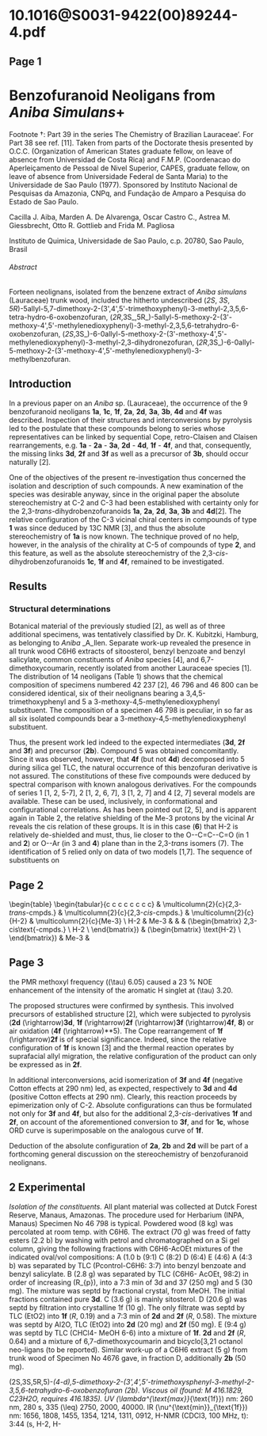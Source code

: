 # 10.1016@S0031-9422(00)89244-4.pdf

## Page 1



# Benzofuranoid Neoligans from _Aniba Simulans_+
Footnote †: Part 39 in the series The Chemistry of Brazilian Lauraceae’. For Part 38 see ref. [11]. Taken from parts of the Doctorate thesis presented by O.C.C. (Organization of American States graduate fellow, on leave of absence from Universidad de Costa Rica) and F.M.P. (Coordenacao do Aperleiçamento de Pessoal de Nivel Superior, CAPES, graduate fellow, on leave of absence from Universidade Federal de Santa Maria) to the Universidade de Sao Paulo (1977). Sponsored by Instituto Nacional de Pesquisas da Amazonia, CNPq, and Fundação de Amparo a Pesquisa do Estado de Sao Paulo.

Cacilla J. Aiba, Marden A. De Alvarenga, Oscar Castro C., Astrea M. Giessbrecht, Otto R. Gottlieb and Frida M. Pagliosa

Instituto de Quimica, Universidade de Sao Paulo, c.p. 20780, Sao Paulo, Brasil

###### Abstract

Forteen neolignans, isolated from the benzene extract of _Aniba simulans_ (Lauraceae) trunk wood, included the hitherto undescribed (_2S_, _3S_, _5R_)-5allyl-5,7-dimethoxy-2-(3',4',5'-trimethoxyphenyl)-3-methyl-2,3,5,6-tetra-hydro-6-oxobenzofuran, (_2R_,3S_,5R_)-5allyl-5-methoxy-2-(3'-methoxy-4',5'-methylenedioxyphenyl)-3-methyl-2,3,5,6-tetrahydro-6-oxobenzofuran, (_2S_,3S_)-6-0allyl-5-methoxy-2-(3'-methoxy-4',5'-methylenedioxyphenyl)-3-methyl-2,3-dihydronezofuran, (_2R_,3S_)-6-0allyl-5-methoxy-2-(3'-methoxy-4',5'-methylenedioxyphenyl)-3-methylbenzofuran.

## Introduction

In a previous paper on an _Aniba_ sp. (Lauraceae), the occurrence of the 9 benzofuranoid neoligans **1a**, **1c**, **1f**, **2a**, **2d**, **3a**, **3b**, **4d** and **4f** was described. Inspection of their structures and interconversions by pyrolysis led to the postulate that these compounds belong to series whose representatives can be linked by sequential Cope, retro-Claisen and Claisen rearrangements, e.g. **1a** - **2a** - **3a**, **2d** - **4d**, **1f** - **4f**, and that, consequently, the missing links **3d**, **2f** and **3f** as well as a precursor of **3b**, should occur naturally [2].

One of the objectives of the present re-investigation thus concerned the isolation and description of such compounds. A new examination of the species was desirable anyway, since in the original paper the absolute stereochemistry at C-2 and C-3 had been established with certainty only for the 2,3-_trans_-dihydrobenzofuranoids **1a**, **2a**, **2d**, **3a**, **3b** and **4d**[2]. The relative configuration of the C-3 vicinal chiral centers in compounds of type **1** was since deduced by 13C NMR [3], and thus the absolute stereochemistry of **1a** is now known. The technique proved of no help, however, in the analysis of the chirality at C-5 of compounds of type **2**, and this feature, as well as the absolute stereochemistry of the 2,3-_cis_-dihydrobenzofuranoids **1c**, **1f** and **4f**, remained to be investigated.

## Results

### Structural determinations

Botanical material of the previously studied [2], as well as of three additional specimens, was tentatively classified by Dr. K. Kubitzki, Hamburg, as belonging to _Aniba_ _A_llen. Separate work-up revealed the presence in all trunk wood C6H6 extracts of sitoosterol, benzyl benzoate and benzyl salicylate, common constituents of _Aniba_ species [4], and 6,7-dimethoxycoumarin, recently isolated from another Lauraceae species [1]. The distribution of 14 neoligans (Table 1) shows that the chemical composition of specimens numbered 42 237 [2], 46 796 and 46 800 can be considered identical, six of their neolignans bearing a 3,4,5-trimethoxyphenyl and 5 a 3-methoxy-4,5-methylenedioxyphenyl substituent. The composition of a specimen 46 798 is peculiar, in so far as all six isolated compounds bear a 3-methoxy-4,5-methylenedioxyphenyl substituent.

Thus, the present work led indeed to the expected intermediates (**3d**, **2f** and **3f**) and precursor (**2b**). Compound 5 was obtained concomitantly. Since it was observed, however, that **4f** (but not **4d**) decomposed into 5 during silica gel TLC, the natural occurrence of this benzofuran derivative is not assured. The constitutions of these five compounds were deduced by spectral comparison with known analogous derivatives. For the compounds of series 1 [1, 2, 5-7], 2 [1, 2, 6, 7], 3 [1, 2, 7] and 4 [2, 7] several models are available. These can be used, inclusively, in conformational and configurational correlations. As has been pointed out [2, 5], and is apparent again in Table 2, the relative shielding of the Me-3 protons by the vicinal Ar reveals the cis relation of these groups. It is in this case (**6**) that H-2 is relatively de-shielded and must, thus, lie closer to the O--C=C--C=O (in 1 and **2**) or O--Ar (in 3 and **4**) plane than in the 2,3-_trans_ isomers (7). The identification of 5 relied only on data of two models [1,7]. The sequence of substituents on

## Page 2



\begin{table}
\begin{tabular}{c c c c c c c c}  & \multicolumn{2}{c}{2,3-_trans_-cmpds.} & \multicolumn{2}{c}{2,3-_cis_-cmpds.} & \multicolumn{2}{c}{H-2} & \multicolumn{2}{c}{Me-3} \\ H-2 & Me-3 & & & \(\begin{bmatrix} 2,3-cis\text{-cmpds.} \\ H-2 \\ \end{bmatrix}\) & \(\begin{bmatrix} \text{H-2} \\ \end{bmatrix}\) & Me-3 &

## Page 3

the PMR methoxyl frequency (\(\tau\) 6.05) caused a 23 % NOE enhancement of the intensity of the aromatic H singlet at \(\tau\) 3.20.

The proposed structures were confirmed by synthesis. This involved precursors of established structure [2], which were subjected to pyrolysis (**2d** \(\rightarrow\)**3d**, **1f** \(\rightarrow\)**2f** \(\rightarrow\)**3f** \(\rightarrow\)**4f**, **8**) or air oxidation (**4f** \(\rightarrow\)**5). The Cope rearrangement of **1f** \(\rightarrow\)**2f** is of special significance. Indeed, since the relative configuration of **1f** is known [3] and the thermal reaction operates by suprafacial allyl migration, the relative configuration of the product can only be expressed as in **2f**.

In additional interconversions, acid isomerization of **3f** and **4f** (negative Cotton effects at 290 nm) led, as expected, respectively to **3d** and **4d** (positive Cotton effects at 290 nm). Clearly, this reaction proceeds by epimerization only of C-2. Absolute configurations can thus be formulated not only for **3f** and **4f**, but also for the additional 2,3-_cis_-derivatives **1f** and **2f**, on account of the aforementioned conversion to **3f**, and for **1c**, whose ORD curve is superimposable on the analogous curve of **1f**.

Deduction of the absolute configuration of **2a**, **2b** and **2d** will be part of a forthcoming general discussion on the stereochemistry of benzofuranoid neolignans.

## 2 Experimental

_Isolation of the constituents._ All plant material was collected at Dutck Forest Reserve, Manaus, Amazonas. The procedure used for Herbarium (INPA, Manaus) Specimen No 46 798 is typical. Powdered wood (8 kg) was percolated at room temp. with C6H6. The extract (70 g) was freed of fatty esters (2.2 b) by washing with petrol and chromatographed on a Si gel column, giving the following fractions with C6H6-AcOEt mixtures of the indicated oval/vol compositions: A (1.0 b (9:1) C (8:2) D (6:4) E (4:6) A (4:3 b) was separated by TLC (Pcontrol-C6H6: 3:7) into benzyl benzoate and benzyl salicylate. B (2.8 g) was separated by TLC (C6H6- AcOEt, 98:2) in order of increasing \(R_{p}\), into a 7:3 min of 3d and 37 (250 mg) and 5 (30 mg). The mixture was septd by fractional crystal, from MeOH. The initial fractions contained pure **3d**. C (3.6 g) is mainly sitosterol. D (20.6 g) was septd by filtration into crystalline 1f (10 g). The only filtrate was septd by TLC (EtO2) into **1f** (_R_, 0.19) and a 7:3 min of **2d** and **2f** (_R_, 0.58). The mixture was septd by Al2O, TLC (EtO2) into **2d** (20 mg) and **2f** (50 mg). E (9:4 g) was septd by TLC (CHCl4- MeOH 6-6) into a mixture of **1f**. **2d** and **2f** (_R_, 0.64) and a mixture of 6,7-dimethoxycoumarin and bicyclo[3,21 octanol neo-ligans (to be reported). Similar work-up of a C6H6 extract (5 g) from trunk wood of Specimen No 4676 gave, in fraction D, additionally **2b** (50 mg).

(2S,3S,5R,5)-_(4-d),5-dimethoxy-2-(3',4',5'-trimethoxysphenyl-3-methyl-2-3,5,6-tetrahydro-6-oxobenzofuran (2b). Viscous oil (found: M 416.1829, C23H2O, requires 416.1835). UV \(\lambda^{\text{max}}_{\text{1f}}\) nm: 260 nm, 280 s, 335 \(\leq\) 2750, 2000, 40000. IR \(\nu^{\text{min}}_{\text{1f}}\) nm: 1656, 1808, 1455, 1354, 1214, 1311, 0912, H-NMR (CDCl3, 100 MHz, t): 3:44 (s, H-2, H-


